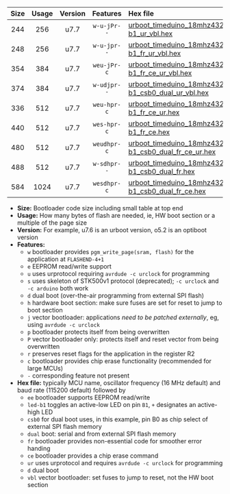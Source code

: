 |Size|Usage|Version|Features|Hex file|
|:-:|:-:|:-:|:-:|:--|
|244|256|u7.7|`w-u-jPr--`|[urboot_timeduino_18mhz432_38400bps_led-b1_ur_vbl.hex](https://raw.githubusercontent.com/stefanrueger/urboot.hex/main/boards/timeduino/fcpu_18mhz432/38400_bps/urboot_timeduino_18mhz432_38400bps_led-b1_ur_vbl.hex)|
|248|256|u7.7|`w-u-jpr--`|[urboot_timeduino_18mhz432_38400bps_led-b1_fr_ur_vbl.hex](https://raw.githubusercontent.com/stefanrueger/urboot.hex/main/boards/timeduino/fcpu_18mhz432/38400_bps/urboot_timeduino_18mhz432_38400bps_led-b1_fr_ur_vbl.hex)|
|354|384|u7.7|`weu-jPr-c`|[urboot_timeduino_18mhz432_38400bps_ee_led-b1_fr_ce_ur_vbl.hex](https://raw.githubusercontent.com/stefanrueger/urboot.hex/main/boards/timeduino/fcpu_18mhz432/38400_bps/urboot_timeduino_18mhz432_38400bps_ee_led-b1_fr_ce_ur_vbl.hex)|
|374|384|u7.7|`w-udjpr--`|[urboot_timeduino_18mhz432_38400bps_led-b1_csb0_dual_ur_vbl.hex](https://raw.githubusercontent.com/stefanrueger/urboot.hex/main/boards/timeduino/fcpu_18mhz432/38400_bps/urboot_timeduino_18mhz432_38400bps_led-b1_csb0_dual_ur_vbl.hex)|
|336|512|u7.7|`weu-hpr-c`|[urboot_timeduino_18mhz432_38400bps_ee_led-b1_fr_ce_ur.hex](https://raw.githubusercontent.com/stefanrueger/urboot.hex/main/boards/timeduino/fcpu_18mhz432/38400_bps/urboot_timeduino_18mhz432_38400bps_ee_led-b1_fr_ce_ur.hex)|
|440|512|u7.7|`wes-hpr-c`|[urboot_timeduino_18mhz432_38400bps_ee_led-b1_fr_ce.hex](https://raw.githubusercontent.com/stefanrueger/urboot.hex/main/boards/timeduino/fcpu_18mhz432/38400_bps/urboot_timeduino_18mhz432_38400bps_ee_led-b1_fr_ce.hex)|
|480|512|u7.7|`weudhpr-c`|[urboot_timeduino_18mhz432_38400bps_ee_led-b1_csb0_dual_fr_ce_ur.hex](https://raw.githubusercontent.com/stefanrueger/urboot.hex/main/boards/timeduino/fcpu_18mhz432/38400_bps/urboot_timeduino_18mhz432_38400bps_ee_led-b1_csb0_dual_fr_ce_ur.hex)|
|488|512|u7.7|`w-sdhpr--`|[urboot_timeduino_18mhz432_38400bps_led-b1_csb0_dual_fr.hex](https://raw.githubusercontent.com/stefanrueger/urboot.hex/main/boards/timeduino/fcpu_18mhz432/38400_bps/urboot_timeduino_18mhz432_38400bps_led-b1_csb0_dual_fr.hex)|
|584|1024|u7.7|`wesdhpr-c`|[urboot_timeduino_18mhz432_38400bps_ee_led-b1_csb0_dual_fr_ce.hex](https://raw.githubusercontent.com/stefanrueger/urboot.hex/main/boards/timeduino/fcpu_18mhz432/38400_bps/urboot_timeduino_18mhz432_38400bps_ee_led-b1_csb0_dual_fr_ce.hex)|

- **Size:** Bootloader code size including small table at top end
- **Usage:** How many bytes of flash are needed, ie, HW boot section or a multiple of the page size
- **Version:** For example, u7.6 is an urboot version, o5.2 is an optiboot version
- **Features:**
  + `w` bootloader provides `pgm_write_page(sram, flash)` for the application at `FLASHEND-4+1`
  + `e` EEPROM read/write support
  + `u` uses urprotocol requiring `avrdude -c urclock` for programming
  + `s` uses skeleton of STK500v1 protocol (deprecated); `-c urclock` and `-c arduino` both work
  + `d` dual boot (over-the-air programming from external SPI flash)
  + `h` hardware boot section: make sure fuses are set for reset to jump to boot section
  + `j` vector bootloader: applications *need to be patched externally*, eg, using `avrdude -c urclock`
  + `p` bootloader protects itself from being overwritten
  + `P` vector bootloader only: protects itself and reset vector from being overwritten
  + `r` preserves reset flags for the application in the register R2
  + `c` bootloader provides chip erase functionality (recommended for large MCUs)
  + `-` corresponding feature not present
- **Hex file:** typically MCU name, oscillator frequency (16 MHz default) and baud rate (115200 default) followed by
  + `ee` bootloader supports EEPROM read/write
  + `led-b1` toggles an active-low LED on pin `B1`, `+` designates an active-high LED
  + `csb0` for dual boot uses, in this example, pin B0 as chip select of external SPI flash memory
  + `dual` boot: serial and from external SPI flash memory
  + `fr` bootloader provides non-essential code for smoother error handing
  + `ce` bootloader provides a chip erase command
  + `ur` uses urprotocol and requires `avrdude -c urclock` for programming
  + `d` dual boot
  + `vbl` vector bootloader: set fuses to jump to reset, not the HW boot section
